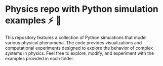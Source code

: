 # Physics repo with Python simulation examples ⚡ 🚀

This repository features a collection of Python simulations that model various physical phenomena. 
The code provides visualizations and computational experiments designed to explore the behavior of complex systems in physics. Feel free to explore, modify, and experiment with the examples provided in each folder.

